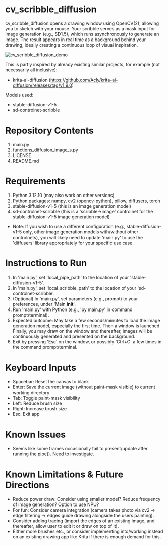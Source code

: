 # cv_scribble_diffusion
cv_scribble_diffusion opens a drawing window using OpenCV(2), allowing you to sketch with your mouse. Your scribble serves as a mask input for image generation (e.g., SD1.5), which runs asynchronously to generate an image. The result appears in real time as a background behind your drawing, ideally creating a continuous loop of visual inspiration.

![cv_scribble_diffusion_demo](https://github.com/user-attachments/assets/a32a683a-5139-4949-90e5-e7ec20cef680)

This is partly inspired by already existing similar projects, for example (not necessarily all inclusive):
- krita-ai-diffusion (https://github.com/Acly/krita-ai-diffusion/releases/tag/v1.9.0)

Models used:
- stable-diffusion-v1-5
- sd-controlnet-scribble

# Repository Contents
1. main.py
2. functions_diffusion_image_s.py
3. LICENSE
4. README.md

# Requirements
1. Python 3.12.10 (may also work on other versions)
2. Python packages: numpy, cv2 (opencv-python), pillow, diffusers, torch
3. stable-diffusion-v1-5 (this is an image generation model)
4. sd-controlnet-scribble (this is a 'scribble->image' controlnet for the stable-diffusion-v1-5 image generation model)
- Note: If you wish to use a different configuration (e.g., stable-diffusion-v1-5 only, other image generation models with/without other controlnets), you will likely need to update 'main.py' to use the 'diffusers' library appropriately for your specific use case.

# Instructions to Run
1. In 'main.py', set 'local_pipe_path' to the location of your 'stable-diffusion-v1-5'.
2. In 'main.py', set 'local_scribble_path' to the location of your 'sd-controlnet-scribble'.
3. (Optional) In 'main.py', set parameters (e.g., prompt) to your preferences, under 'Main.__init__'.
4. Run 'main.py' with Python (e.g., 'py main.py' in command prompt/terminal).
5. Expected outcome: May take a few seconds/minutes to load the image generation model, especially the first time. Then a window is launched. Finally, you may draw on the window and thereafter, images will be continuously generated and presented on the background.
6. Exit by pressing 'Esc' on the window, or possibly 'Ctrl+C' a few times in the command prompt/terminal.

# Keyboard Inputs
- Spacebar: Reset the canvas to blank
- Enter: Save the current image (without paint-mask visible) to current working directory
- Tab: Toggle paint-mask visibility
- Left: Reduce brush size
- Right: Increase brush size
- Esc: Exit app

# Known Issues
- Seems like some frames occasionally fail to present/update after running the pipe(). Need to investigate.

# Known Limitations & Future Directions
- Reduce power draw: Consider using smaller model? Reduce frequency of image generation? Option to use NPU?
- For fun: Consider camera integration (camera takes photo via cv2 -> edge filtering -> edges guide drawing alongside the users painting).
- Consider adding tracing (import the edges of an existing image, and thereafter, allow user to edit it or draw on top of it).
- Either more brushes etc., or consider implementing into/working instead on an existing drawing app like Krita if there is enough demand for this.
